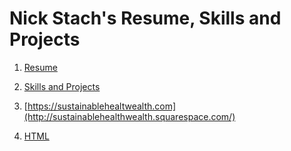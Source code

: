 # Nick Stach's Resume, Skills and Projects  


1.  [Resume](https://docs.google.com/document/d/176xHkWiD4A6-wfyeYZ2VeSa5_NeTyHWukzwEquNGKeM/edit)


2.  [Skills and Projects](https://tristach605.tumblr.com)


3.  [https://sustainablehealtwealth.com](http://sustainablehealthwealth.squarespace.com/)


4.  [HTML](https://code.sololearn.com/Wn6cRHUC3LKu/#html)
